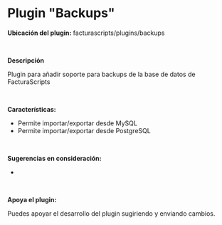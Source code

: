 <h1>Plugin "Backups"</h1>

<strong>Ubicación del plugin:</strong> facturascripts/plugins/backups

<br>

<strong>Descripción</strong>

Plugin para añadir soporte para backups de la base de datos de FacturaScripts

<br>

<strong>Características:</strong>

<ul>
   <li>Permite importar/exportar desde MySQL</li>
   <li>Permite importar/exportar desde PostgreSQL</li>
</ul>

<br>

<strong>Sugerencias en consideración:</strong>

<ul>
   <li></li>
</ul>

<br>

<strong>Apoya el plugin:</strong>

Puedes apoyar el desarrollo del plugin sugiriendo y enviando cambios.
